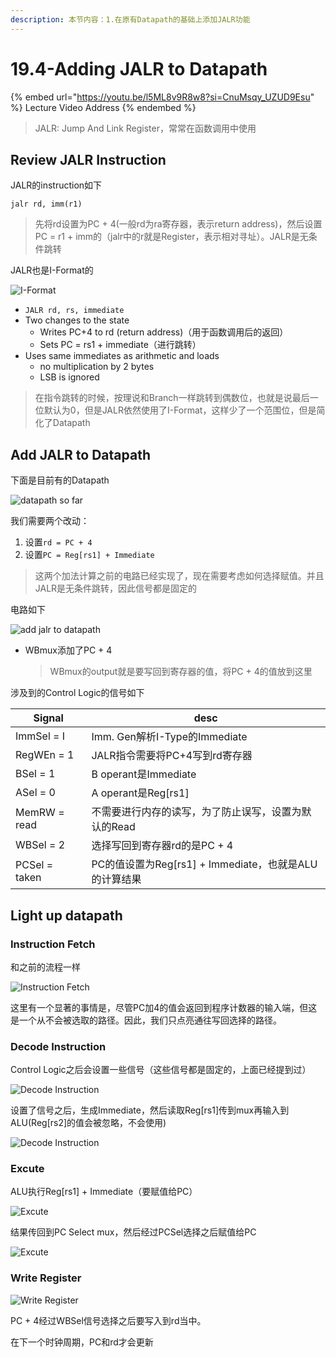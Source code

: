 ```yaml
---
description: 本节内容：1.在原有Datapath的基础上添加JALR功能
---
```


# 19.4-Adding JALR to Datapath

{% embed url="https://youtu.be/l5ML8v9R8w8?si=CnuMsqy_UZUD9Esu" %}
Lecture Video Address
{% endembed %}

> JALR: Jump And Link Register，常常在函数调用中使用

## Review JALR Instruction

JALR的instruction如下

```assembly
jalr rd, imm(r1)
```

> 先将rd设置为PC + 4(一般rd为ra寄存器，表示return address)，然后设置PC = r1 + imm的（jalr中的r就是Register，表示相对寻址）。JALR是无条件跳转

JALR也是I-Format的

![I-Format](../lec12-risc-v-instruction-formats-ii/.image/image-20240607204238387.png)

- `JALR rd, rs, immediate`
- Two changes to the state
    - Writes PC+4 to rd (return address)（用于函数调用后的返回）
    - Sets PC = rs1 + immediate（进行跳转）
- Uses same immediates as arithmetic and loads
    - no multiplication by 2 bytes
    - LSB is ignored

> 在指令跳转的时候，按理说和Branch一样跳转到偶数位，也就是说最后一位默认为0，但是JALR依然使用了I-Format，这样少了一个范围位，但是简化了Datapath

## Add JALR to Datapath

下面是目前有的Datapath

![datapath so far](.image/image-20240615144638622.png)

我们需要两个改动：

1. 设置`rd = PC + 4`
2. 设置`PC = Reg[rs1] + Immediate`

> 这两个加法计算之前的电路已经实现了，现在需要考虑如何选择赋值。并且JALR是无条件跳转，因此信号都是固定的

电路如下

![add jalr to datapath](.image/image-20240615144700794.png)

- WBmux添加了PC + 4

    > WBmux的output就是要写回到寄存器的值，将PC + 4的值放到这里

涉及到的Control Logic的信号如下

| Signal        | desc                                                  |
| ------------- | ----------------------------------------------------- |
| ImmSel = I    | Imm. Gen解析I-Type的Immediate                         |
| RegWEn = 1    | JALR指令需要将PC+4写到rd寄存器                        |
| BSel = 1      | B operant是Immediate                                  |
| ASel = 0      | A operant是Reg[rs1]                                   |
| MemRW = read  | 不需要进行内存的读写，为了防止误写，设置为默认的Read  |
| WBSel = 2     | 选择写回到寄存器rd的是PC + 4                          |
| PCSel = taken | PC的值设置为Reg[rs1] + Immediate，也就是ALU的计算结果 |

## Light up datapath

### Instruction Fetch

和之前的流程一样

![Instruction Fetch](.image/image-20240616154255872.png)

这里有一个显著的事情是，尽管PC加4的值会返回到程序计数器的输入端，但这是一个从不会被选取的路径。因此，我们只点亮通往写回选择的路径。

### Decode Instruction

Control Logic之后会设置一些信号（这些信号都是固定的，上面已经提到过）

![Decode Instruction](.image/image-20240616154346956.png)

设置了信号之后，生成Immediate，然后读取Reg[rs1]传到mux再输入到ALU(Reg[rs2]的值会被忽略，不会使用)

![Decode Instruction](.image/image-20240616154514080.png)

### Excute

ALU执行Reg[rs1] + Immediate（要赋值给PC）

![Excute](.image/image-20240616154550534.png)

结果传回到PC Select mux，然后经过PCSel选择之后赋值给PC

![Excute](.image/image-20240616154621454.png)

### Write Register

![Write Register](.image/image-20240615144718264.png)

PC + 4经过WBSel信号选择之后要写入到rd当中。

在下一个时钟周期，PC和rd才会更新

